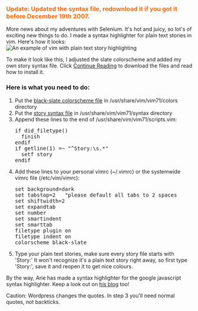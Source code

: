 <h3><font color="#ff6600"><strong>Update:</strong> Updated the syntax file, redownload it if you got it before December 19th 2007.</font></h3>
More news about my adventures with Selenium. It's hot and juicy, so lot's of exciting new things to do. I made a syntax highlighter for plain text stories in vim. Here's how it looks:

<img src="http://infx.nl/wp-content/uploads/2007/12/syntax-story.png" alt="An example of vim with plain text story highlighting" />

To make it look like this, I adjusted the slate colorscheme and added my own story syntax file. Click <a href="http://infx.nl/2007/12/18/plain-text-stories-and-vim/#more-31" title="Continue Reading">Continue Reading</a> to download the files and read how to install it.
<!--more--><h3>Here is what you need to do:</h3>
<ol>
  <li>Put the <a href="http://infx.nl/wp-content/uploads/2007/12/black-slate.vim" title="My custom vim color scheme">black-slate colorscheme file</a> in /usr/share/vim/vim71/colors directory</li>
  <li>Put the <a href="http://infx.nl/wp-content/uploads/2007/12/story.vim" title="story syntax file">story syntax file</a> in /usr/share/vim/vim71/syntax directory</li>
  <li>Append these lines to the end of /usr/share/vim/vim71/scripts.vim:
<pre>if did_filetype()
  finish
endif
if getline(1) =~ "^Story:\s.*"
  setf story
endif</pre></li>
  <li>Add these lines to your personal vimrc (~/.vimrc) or the systemwide vimrc file (/etc/vim/vimrc):
<pre>set background=dark
set tabstop=2   "please default all tabs to 2 spaces
set shiftwidth=2
set expandtab
set number
set smartindent
set smarttab
filetype plugin on
filetype indent on
colorscheme black-slate</pre></li>
  <li>Type your plain text stories, make sure every story file starts with 'Story:'
It won't recognize it's a plain text story right away, so first type 'Story:', save it and reopen it to get nice colours.</li>
</ol>
By the way, Arie has made a syntax highlighter for the google javascript syntax highlighter. Keep a look out on <a href="http://ariekanarie.nl/" title="Arie's Blog" target="_blank">his blog</a> too!

Caution: Wordpress changes the quotes. In step 3 you'll need normal quotes, not backticks.